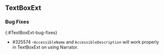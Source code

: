 ## TextBoxExt

### Bug Fixes
{:#TextBoxExt-bug-fixes}

* \#325574 -`AccessibleName` and `AccessibleDescription` will work properly in TextBoxExt on using Narrator.
